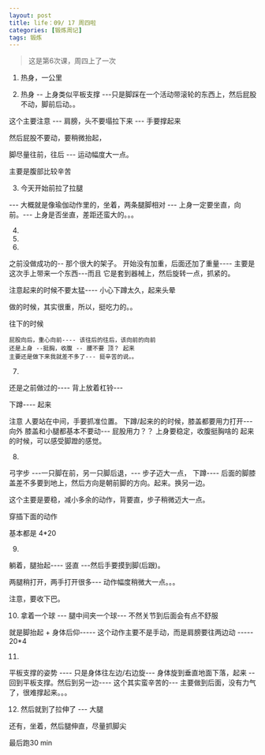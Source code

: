 ```yaml
---
layout: post
title: life：09/ 17 周四啦
categories: [锻炼周记]
tags: 锻炼 
---
```


>这是第6次课，周四上了一次

1. 热身，一公里

2.  热身 -- 上身类似平板支撑 ---只是脚踩在一个活动带滚轮的东西上，然后屁股不动，脚前后动。。

这个主要注意 --- 肩膀，头不要塌拉下来 --- 手要撑起来

然后屁股不要动，要稍微抬起，

脚尽量往前，往后 --- 运动幅度大一点。

主要是腹部比较辛苦

3. 今天开始前拉了拉腿

--- 大概就是像瑜伽动作里的，坐着，两条腿脚相对 --- 上身一定要坐直，向前。--- 上身是否坐直，差距还蛮大的。。。 

4.


5. 


6.  
之前没做成功的-- 那个很大的架子。
开始没有加重，后面还加了重量---- 主要是这次手上带来一个东西---而且 它是套到器械上，然后旋转一点，抓紧的。

注意起来的时候不要太猛---- 小心下蹲太久，起来头晕

做的时候，其实很重，所以，挺吃力的。。

往下的时候

	屁股向后，重心向前---- 该往后的往后，该向前的向前
	还是上身 --挺胸，收腹 -- 腰不要 顶？ 起来
	主要还是做下来我就差不多了--- 挺辛苦的说。。
7. 
还是之前做过的---- 背上放着杠铃---

下蹲---- 起来

注意
	人要站在中间，手要抓准位置。
	下蹲/起来的的时候，膝盖都要用力打开---向外
	膝盖和小腿都基本不要动--- 屁股用力？？
	上身要稳定，收腹挺胸啥的
	起来的时候，可以感受脚蹬的感觉。

8.  
弓字步 ---一只脚在前，另一只脚后退，--- 步子迈大一点，
下蹲---- 后面的脚膝盖差不多要到地上，然后方向是朝前脚的方向。起来。换另一边。

这个主要是要稳，减小多余的动作，背要直，步子稍微迈大一点。

穿插下面的动作

基本都是 4*20

9. 
躺着，腿抬起---- 竖直 ---然后手要摸到脚(后跟)。

两腿稍打开，两手打开很多--- 动作幅度稍微大一点。。。

注意，要收下巴。


10.  拿着一个球 --- 腿中间夹一个球--- 不然关节到后面会有点不舒服

就是脚抬起 + 身体后仰----- 这个动作主要不是手动，而是肩膀要往两边动 ----- 20*4


11. 
平板支撑的姿势 ---- 只是身体往左边/右边旋--- 身体旋到垂直地面下落，起来 --回到平板支撑。然后到另一边---- 这个其实蛮辛苦的--- 主要做到后面，没有力气了，很难撑起来。。。

12. 然后就到了拉伸了  --- 大腿

还有，坐着，然后腿伸直，尽量抓脚尖

最后跑30 min 
